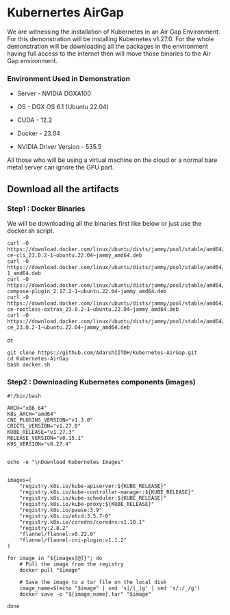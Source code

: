 # Kubernertes AirGap

We are witnessing the installation of Kubernetes in an Air Gap Environment. For this demonstration will be installing Kubernetes v1.27.0.
For the whole demonstration will be downloading all the packages in the environment having full access to the internet then will move those binaries to the Air Gap environment.

### Environment Used in Demonstration

 - Server - NVIDIA DGXA100

 - OS - DGX OS 6.1 (Ubuntu 22.04)

 - CUDA - 12.2

 - Docker - 23.04

 - NVIDIA Driver Version - 535.5


All those who will be using a virtual machine on the cloud or a normal bare metal server can ignore the GPU part.

## Download all the artifacts
### Step1 : Docker Binaries

We will be downloading all the binaries first like below or just use the docker.sh script.

```
curl -O https://download.docker.com/linux/ubuntu/dists/jammy/pool/stable/amd64/docker-ce-cli_23.0.2-1~ubuntu.22.04~jammy_amd64.deb
curl -O https://download.docker.com/linux/ubuntu/dists/jammy/pool/stable/amd64/containerd.io_1.6.19-1_amd64.deb
curl -O https://download.docker.com/linux/ubuntu/dists/jammy/pool/stable/amd64/docker-compose-plugin_2.17.2-1~ubuntu.22.04~jammy_amd64.deb
curl -O https://download.docker.com/linux/ubuntu/dists/jammy/pool/stable/amd64/docker-ce-rootless-extras_23.0.2-1~ubuntu.22.04~jammy_amd64.deb
curl -O https://download.docker.com/linux/ubuntu/dists/jammy/pool/stable/amd64/docker-ce_23.0.2-1~ubuntu.22.04~jammy_amd64.deb
```
or 

```
git clone https://github.com/AdarshIITDH/Kubernetes-AirGap.git
cd Kubernetes-AirGap
bash docker.sh
```

### Step2 : Downloading Kubernetes components (images)

```
#!/bin/bash

ARCH="x86_64"
K8s_ARCH="amd64"
CNI_PLUGINS_VERSION="v1.3.0"
CRICTL_VERSION="v1.27.0"
KUBE_RELEASE="v1.27.3"
RELEASE_VERSION="v0.15.1"
K9S_VERSION="v0.27.4"


echo -e "\nDownload Kubernetes Images"


images=(
    "registry.k8s.io/kube-apiserver:${KUBE_RELEASE}"
    "registry.k8s.io/kube-controller-manager:${KUBE_RELEASE}"
    "registry.k8s.io/kube-scheduler:${KUBE_RELEASE}"
    "registry.k8s.io/kube-proxy:${KUBE_RELEASE}"
    "registry.k8s.io/pause:3.9"
    "registry.k8s.io/etcd:3.5.7-0"
    "registry.k8s.io/coredns/coredns:v1.10.1"
    "registry:2.8.2"
    "flannel/flannel:v0.22.0"
    "flannel/flannel-cni-plugin:v1.1.2"
)

for image in "${images[@]}"; do
    # Pull the image from the registry
    docker pull "$image"

    # Save the image to a tar file on the local disk
    image_name=$(echo "$image" | sed 's|/|_|g' | sed 's/:/_/g')
    docker save -o "${image_name}.tar" "$image"

done
```
